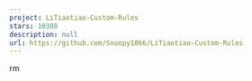 ```yaml
---
project: LiTiaotiao-Custom-Rules
stars: 10388
description: null
url: https://github.com/Snoopy1866/LiTiaotiao-Custom-Rules
---
```


rm
